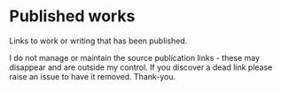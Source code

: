 # Published works
Links to work or writing that has been published.

I do not manage or maintain the source publication links - these may disappear and are outside my control. If you discover a dead link please raise an issue to have it removed. Thank-you.
